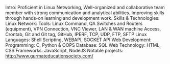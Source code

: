 Intro:  Proficient in Linux Networking, Well-organized and collaborative team member with strong communication and analytical abilities. Improving skills through hands-on learning and development work.
Skills & Technologies: Linux Network:
Tools: Linux Command, QA Switches and Routers (equipment), VPN Connection, VNC Viewer,
LAN & WAN machine Access, Crontab, Git and Git tag, GitHub, IPERF, TCP, UDP, FTP, SFTP
Linux Languages: Shell Scripting, WEBAPI, SOCKET API
Web Development: Programming: C, Python & OOPS
Database: SQL
Web Technology: HTML, CSS
Frameworks: JavaScript, NodeJS
Notable projects: http://www.gurmateducationsociety.com/
